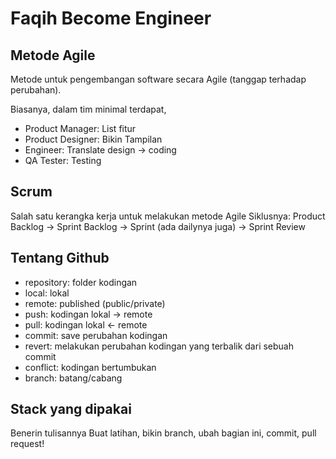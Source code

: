 # Faqih Become Engineer

## Metode Agile
Metode untuk pengembangan software secara Agile (tanggap terhadap perubahan).

Biasanya, dalam tim minimal terdapat,
- Product Manager: List fitur
- Product Designer: Bikin Tampilan
- Engineer: Translate design -> coding
- QA Tester: Testing

## Scrum
Salah satu kerangka kerja untuk melakukan metode Agile
Siklusnya: Product Backlog -> Sprint Backlog -> Sprint (ada dailynya juga) -> Sprint Review

## Tentang Github
- repository: folder kodingan
- local: lokal
- remote: published (public/private)
- push: kodingan lokal -> remote
- pull: kodingan lokal <- remote
- commit: save perubahan kodingan
- revert: melakukan perubahan kodingan yang terbalik dari sebuah commit
- conflict: kodingan bertumbukan
- branch: batang/cabang

## Stack yang dipakai
Benerin tulisannya
Buat latihan, bikin branch, ubah bagian ini, commit, pull request!
